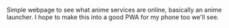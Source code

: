 Simple webpage to see what anime services are online, basically an anime launcher.
I hope to make this into a good PWA for my phone too we'll see.
